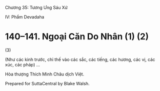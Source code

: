  

Chương 35: Tương Ưng Sáu Xứ

IV: Phẩm Devadaha

# 140–141. Ngoại Căn Do Nhân (1) (2)

(3)

(Như các kinh trước, chỉ thế vào các sắc, các tiếng, các hương, các vị, các xúc, các pháp) …

Hòa thượng Thích Minh Châu dịch Việt.

Prepared for SuttaCentral by Blake Walsh.